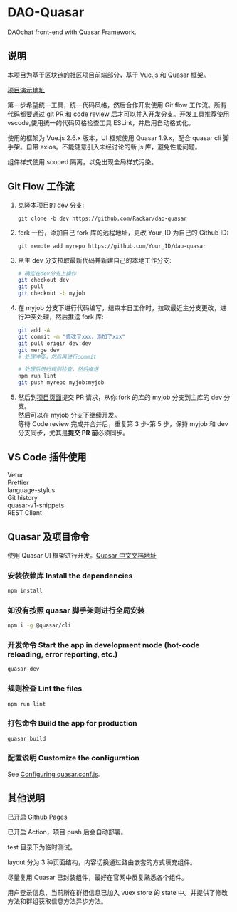 # DAO-Quasar

DAOchat front-end with Quasar Framework.

## 说明

本项目为基于区块链的社区项目前端部分，基于 Vue.js 和 Quasar 框架。

[项目演示地址](https://rackar.github.io/dao-quasar)

第一步希望统一工具，统一代码风格，然后合作开发使用 Git flow 工作流。所有代码都要通过 git PR 和 code review 后才可以并入开发分支。开发工具推荐使用 vscode,使用统一的代码风格检查工具 ESLint，并启用自动格式化。

使用的框架为 Vue.js 2.6.x 版本，UI 框架使用 Quasar 1.9.x，配合 quasar cli 脚手架。自带 axios。不能随意引入未经讨论的新 js 库，避免性能问题。

组件样式使用 scoped 隔离，以免出现全局样式污染。

## Git Flow 工作流

1. 克隆本项目的 dev 分支:

   `git clone -b dev https://github.com/Rackar/dao-quasar`

2. fork 一份，添加自己 fork 库的远程地址，更改 Your_ID 为自己的 Github ID:

   `git remote add myrepo https://github.com/Your_ID/dao-quasar`

3. 从主 dev 分支拉取最新代码并新建自己的本地工作分支:

   ```bash
   # 确定在dev分支上操作
   git checkout dev
   git pull
   git checkout -b myjob
   ```

4. 在 myjob 分支下进行代码编写，结束本日工作时，拉取最近主分支更改，进行冲突处理，然后推送 fork 库:

   ```bash
   git add -A
   git commit -m "修改了xxx，添加了xxx"
   git pull origin dev:dev
   git merge dev
   # 处理冲突，然后再进行commit

   # 处理后进行规则检查，然后推送
   npm run lint
   git push myrepo myjob:myjob
   ```

5. 然后到[项目页面](https://github.com/Rackar/dao-quasar)提交 PR 请求，从你 fork 的库的 myjob 分支到主库的 dev 分支。  
   然后可以在 myjob 分支下继续开发。  
   等待 Code review 完成并合并后，重复第 3 步-第 5 步，保持 myjob 和 dev 分支同步，尤其是**提交 PR 前**必须同步。

## VS Code 插件使用

Vetur  
Prettier  
language-stylus  
Git history  
quasar-v1-snippets  
REST Client

## Quasar 及项目命令

使用 Quasar UI 框架进行开发。[Quasar 中文文档地址](http://www.quasarchs.com/quasar-cli/installation)

### 安装依赖库 Install the dependencies

```bash
npm install
```

### 如没有按照 quasar 脚手架则进行全局安装

```bash
npm i -g @quasar/cli
```

### 开发命令 Start the app in development mode (hot-code reloading, error reporting, etc.)

```bash
quasar dev
```

### 规则检查 Lint the files

```bash
npm run lint
```

### 打包命令 Build the app for production

```bash
quasar build
```

### 配置说明 Customize the configuration

See [Configuring quasar.conf.js](https://quasar.dev/quasar-cli/quasar-conf-js).

## 其他说明

[已开启 Github Pages](https://rackar.github.io/dao-quasar)

已开启 Action，项目 push 后会自动部署。

test 目录下为临时测试。

layout 分为 3 种页面结构，内容切换通过路由嵌套的方式填充组件。

尽量复用 Quasar 已封装组件，最好在官网中反复熟悉各个组件。

用户登录信息，当前所在群组信息已加入 vuex store 的 state 中。并提供了修改方法和群组获取信息方法异步方法。

